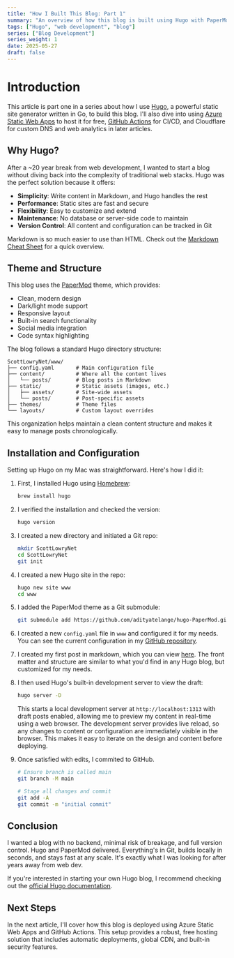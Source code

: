 ```yaml
---
title: "How I Built This Blog: Part 1"
summary: "An overview of how this blog is built using Hugo with PaperMod theme."
tags: ["Hugo", "web development", "blog"]
series: ["Blog Development"]
series_weight: 1
date: 2025-05-27
draft: false
---
```


# Introduction

This article is part one in a series about how I use [Hugo](https://gohugo.io/), a powerful static site generator written in Go, to build this blog. I'll also dive into using [Azure Static Web Apps](https://azure.microsoft.com/en-us/products/app-service/static) to host it for free, [GitHub Actions](https://github.com/features/actions) for CI/CD, and Cloudflare for custom DNS and web analytics in later articles. 

## Why Hugo?

After a ~20 year break from web development, I wanted to start a blog without diving back into the complexity of traditional web stacks. Hugo was the perfect solution because it offers:
- **Simplicity**: Write content in Markdown, and Hugo handles the rest
- **Performance**: Static sites are fast and secure
- **Flexibility**: Easy to customize and extend
- **Maintenance**: No database or server-side code to maintain
- **Version Control**: All content and configuration can be tracked in Git

Markdown is so much easier to use than HTML. Check out the [Markdown Cheat Sheet](https://www.markdownguide.org/cheat-sheet/) for a quick overview.

## Theme and Structure

This blog uses the [PaperMod](https://github.com/adityatelange/hugo-PaperMod) theme, which provides:
- Clean, modern design
- Dark/light mode support
- Responsive layout
- Built-in search functionality
- Social media integration
- Code syntax highlighting

The blog follows a standard Hugo directory structure:

```
ScottLowryNet/www/
├── config.yaml       # Main configuration file
├── content/          # Where all the content lives
│   └── posts/        # Blog posts in Markdown
├── static/           # Static assets (images, etc.)
│   ├── assets/       # Site-wide assets
│   └── posts/        # Post-specific assets
├── themes/           # Theme files
└── layouts/          # Custom layout overrides
```

This organization helps maintain a clean content structure and makes it easy to manage posts chronologically.

## Installation and Configuration

Setting up Hugo on my Mac was straightforward. Here's how I did it:

1. First, I installed Hugo using [Homebrew](https://brew.sh/):
   ```bash
   brew install hugo
   ```

2. I verified the installation and checked the version:
   ```bash
   hugo version
   ```
3. I created a new directory and initiated a Git repo:
   ```bash
   mkdir ScottLowryNet
   cd ScottLowryNet
   git init
   ```

4. I created a new Hugo site in the repo:
   ```bash
   hugo new site www
   cd www
   ```

5. I added the PaperMod theme as a Git submodule:
   ```bash
   git submodule add https://github.com/adityatelange/hugo-PaperMod.git themes/PaperMod
   ```

6. I created a new `config.yaml` file in `www` and configured it for my needs. You can see the current configuration in my [GitHub repository](https://github.com/scottlowry/ScottLowryNet/blob/main/www/config.yaml).

7. I created my first post in markdown, which you can view [here](https://raw.githubusercontent.com/scottlowry/ScottLowryNet/refs/heads/main/www/content/posts/2025/05/hello-world.md). The front matter and structure are similar to what you'd find in any Hugo blog, but customized for my needs.

8. I then used Hugo's built-in development server to view the draft:
   ```bash
   hugo server -D
   ```
   This starts a local development server at `http://localhost:1313` with draft posts enabled, allowing me to preview my content in real-time using a web browser. The development server provides live reload, so any changes to content or configuration are immediately visible in the browser. This makes it easy to iterate on the design and content before deploying.

9. Once satisfied with edits, I commited to GitHub.
   ```bash
   # Ensure branch is called main
   git branch -M main

   # Stage all changes and commit
   git add -A
   git commit -m "initial commit"
   ```

## Conclusion

I wanted a blog with no backend, minimal risk of breakage, and full version control. Hugo and PaperMod delivered. Everything's in Git, builds locally in seconds, and stays fast at any scale. It's exactly what I was looking for after years away from web dev.

If you're interested in starting your own Hugo blog, I recommend checking out the [official Hugo documentation](https://gohugo.io/documentation/).

## Next Steps

In the next article, I'll cover how this blog is deployed using Azure Static Web Apps and GitHub Actions. This setup provides a robust, free hosting solution that includes automatic deployments, global CDN, and built-in security features.
